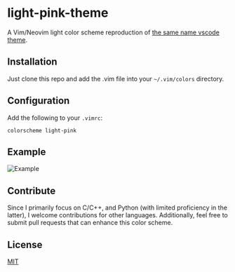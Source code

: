 # light-pink-theme

A Vim/Neovim light color scheme reproduction of [the same name vscode theme](https://github.com/mgwg/light-pink-theme/).

## Installation

Just clone this repo and add the .vim file into your `~/.vim/colors` directory.

## Configuration

Add the following to your `.vimrc`:

```vim
colorscheme light-pink
```

## Example

![Example](./example.png)

## Contribute

Since I primarily focus on C/C++, and Python (with limited proficiency in the latter), I welcome contributions for other languages. Additionally, feel free to submit pull requests that can enhance this color scheme.

## License
[MIT](./LICENSE)
